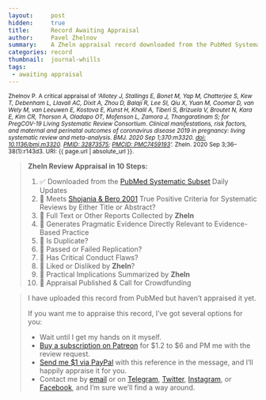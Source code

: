 ```yaml
---
layout:     post
hidden:     true
title:      Record Awaiting Appraisal
author:     Pavel Zhelnov
summary:    A Zheln appraisal record downloaded from the PubMed Systematic Subset daily updates.
categories: record
thumbnail:  journal-whills
tags:
 - awaiting appraisal
---
```


<small>Zhelnov P. A critical appraisal of _‘Allotey J, Stallings E, Bonet M, Yap M, Chatterjee S, Kew T, Debenham L, Llavall AC, Dixit A, Zhou D, Balaji R, Lee SI, Qiu X, Yuan M, Coomar D, van Wely M, van Leeuwen E, Kostova E, Kunst H, Khalil A, Tiberi S, Brizuela V, Broutet N, Kara E, Kim CR, Thorson A, Oladapo OT, Mofenson L, Zamora J, Thangaratinam S; for PregCOV-19 Living Systematic Review Consortium. Clinical manifestations, risk factors, and maternal and perinatal outcomes of coronavirus disease 2019 in pregnancy: living systematic review and meta-analysis. BMJ. 2020 Sep 1;370:m3320. [doi: 10.1136/bmj.m3320](https://doi.org/10.1136/bmj.m3320). [PMID: 32873575](https://pubmed.gov/32873575); [PMCID: PMC7459193](https://ncbi.nlm.nih.gov/pmc/PMC7459193)’._ Zheln. 2020 Sep 3;36–38(1):r143d3. URI: {{ page.url | absolute_url }}.</small>

> **Zheln Review Appraisal in 10 Steps:**
>
> 1. ✅ Downloaded from the [PubMed Systematic Subset](https://p1m.org/ssb) Daily Updates
> 2. 🔄 Meets [Shojania & Bero 2001](https://www.researchgate.net/publication/11820967_Taking_Advantage_of_the_Explosion_of_Systematic_Reviews_An_Efficient_MEDLINE_Search_Strategy) True Positive Criteria for Systematic Reviews by Either Title or Abstract?
> 3. 🔄 Full Text or Other Reports Collected by **Zheln**
> 4. 🔄 Generates Pragmatic Evidence Directly Relevant to Evidence-Based Practice
> 5. 🔄 Is Duplicate?
> 6. 🔄 Passed or Failed Replication?
> 7. 🔄 Has Critical Conduct Flaws?
> 8. 🔄 Liked or Disliked by **Zheln**?
> 9. 🔄 Practical Implications Summarized by **Zheln**
> 10. 🔄 Appraisal Published & Call for Crowdfunding

> I have uploaded this record from PubMed but haven’t appraised it yet.
>
> If you want me to appraise this record, I’ve got several options for you:
> * Wait until I get my hands on it myself.
> * [Buy a subscription on Patreon](https://patreon.com/zheln) for $1.2 to $6 and PM me with the review request.
> * [Send me $1 via PayPal](https://paypal.me/pjelnov) with this reference in the message, and I’ll happily appraise it for you.
> * Contact me by [email](mailto:pavel@zheln.com) or on [Telegram](https://t.me/drzhelnov), [Twitter](https://twitter.com/drzhelnov), [Instagram](https://instagram.com/igzheln), or [Facebook](https://facebook.com/drzhelnov), and I’m sure we’ll find a way around.
